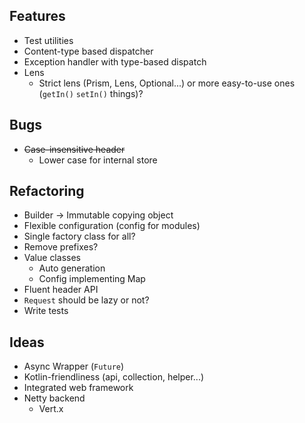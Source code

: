 ## Features

* Test utilities
* Content-type based dispatcher
* Exception handler with type-based dispatch
* Lens
    * Strict lens (Prism, Lens, Optional...) or more easy-to-use ones (`getIn()` `setIn()` things)?


## Bugs

* ~~Case-insensitive header~~
    * Lower case for internal store


## Refactoring

* Builder -> Immutable copying object
* Flexible configuration (config for modules)
* Single factory class for all?
* Remove prefixes?
* Value classes
    * Auto generation
    * Config implementing Map
* Fluent header API
* `Request` should be lazy or not?
* Write tests


## Ideas

* Async Wrapper (`Future`)
* Kotlin-friendliness (api, collection, helper...)
* Integrated web framework
* Netty backend
    * Vert.x
